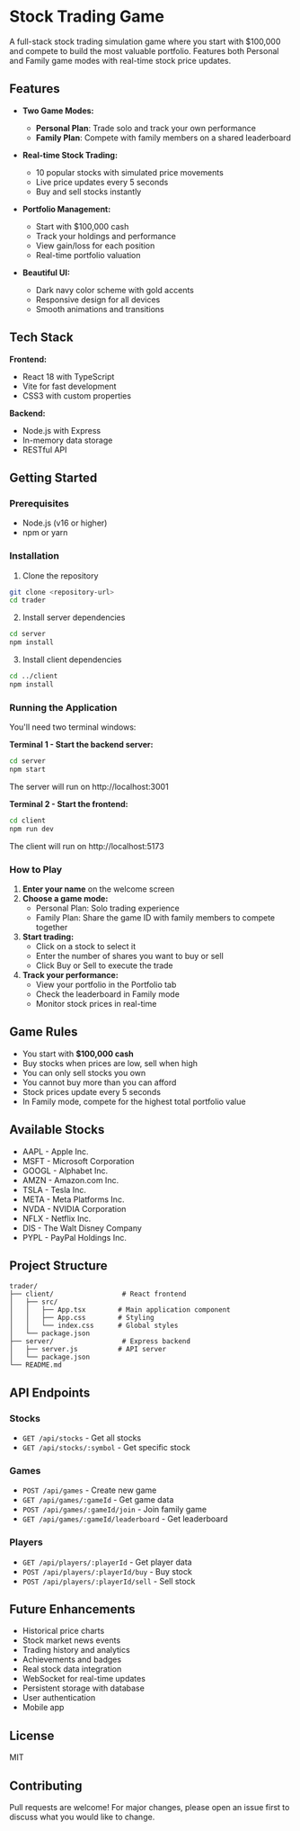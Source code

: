 # Stock Trading Game

A full-stack stock trading simulation game where you start with $100,000 and compete to build the most valuable portfolio. Features both Personal and Family game modes with real-time stock price updates.

## Features

- **Two Game Modes:**
  - **Personal Plan**: Trade solo and track your own performance
  - **Family Plan**: Compete with family members on a shared leaderboard

- **Real-time Stock Trading:**
  - 10 popular stocks with simulated price movements
  - Live price updates every 5 seconds
  - Buy and sell stocks instantly

- **Portfolio Management:**
  - Start with $100,000 cash
  - Track your holdings and performance
  - View gain/loss for each position
  - Real-time portfolio valuation

- **Beautiful UI:**
  - Dark navy color scheme with gold accents
  - Responsive design for all devices
  - Smooth animations and transitions

## Tech Stack

**Frontend:**
- React 18 with TypeScript
- Vite for fast development
- CSS3 with custom properties

**Backend:**
- Node.js with Express
- In-memory data storage
- RESTful API

## Getting Started

### Prerequisites

- Node.js (v16 or higher)
- npm or yarn

### Installation

1. Clone the repository
```bash
git clone <repository-url>
cd trader
```

2. Install server dependencies
```bash
cd server
npm install
```

3. Install client dependencies
```bash
cd ../client
npm install
```

### Running the Application

You'll need two terminal windows:

**Terminal 1 - Start the backend server:**
```bash
cd server
npm start
```
The server will run on http://localhost:3001

**Terminal 2 - Start the frontend:**
```bash
cd client
npm run dev
```
The client will run on http://localhost:5173

### How to Play

1. **Enter your name** on the welcome screen
2. **Choose a game mode:**
   - Personal Plan: Solo trading experience
   - Family Plan: Share the game ID with family members to compete together
3. **Start trading:**
   - Click on a stock to select it
   - Enter the number of shares you want to buy or sell
   - Click Buy or Sell to execute the trade
4. **Track your performance:**
   - View your portfolio in the Portfolio tab
   - Check the leaderboard in Family mode
   - Monitor stock prices in real-time

## Game Rules

- You start with **$100,000 cash**
- Buy stocks when prices are low, sell when high
- You can only sell stocks you own
- You cannot buy more than you can afford
- Stock prices update every 5 seconds
- In Family mode, compete for the highest total portfolio value

## Available Stocks

- AAPL - Apple Inc.
- MSFT - Microsoft Corporation
- GOOGL - Alphabet Inc.
- AMZN - Amazon.com Inc.
- TSLA - Tesla Inc.
- META - Meta Platforms Inc.
- NVDA - NVIDIA Corporation
- NFLX - Netflix Inc.
- DIS - The Walt Disney Company
- PYPL - PayPal Holdings Inc.

## Project Structure

```
trader/
├── client/                 # React frontend
│   ├── src/
│   │   ├── App.tsx        # Main application component
│   │   ├── App.css        # Styling
│   │   └── index.css      # Global styles
│   └── package.json
├── server/                 # Express backend
│   ├── server.js          # API server
│   └── package.json
└── README.md
```

## API Endpoints

### Stocks
- `GET /api/stocks` - Get all stocks
- `GET /api/stocks/:symbol` - Get specific stock

### Games
- `POST /api/games` - Create new game
- `GET /api/games/:gameId` - Get game data
- `POST /api/games/:gameId/join` - Join family game
- `GET /api/games/:gameId/leaderboard` - Get leaderboard

### Players
- `GET /api/players/:playerId` - Get player data
- `POST /api/players/:playerId/buy` - Buy stock
- `POST /api/players/:playerId/sell` - Sell stock

## Future Enhancements

- Historical price charts
- Stock market news events
- Trading history and analytics
- Achievements and badges
- Real stock data integration
- WebSocket for real-time updates
- Persistent storage with database
- User authentication
- Mobile app

## License

MIT

## Contributing

Pull requests are welcome! For major changes, please open an issue first to discuss what you would like to change.
